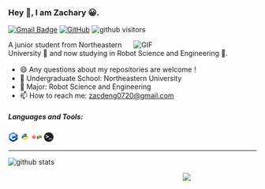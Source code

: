 ### Hey 👋, I am Zachary 😀.

[![Gmail Badge](https://img.shields.io/badge/-zacdeng0720@gmail.com-c14438?style=flat-square&logo=Gmail&logoColor=white&link=mailto:zacdeng0720@gmail.com)](mailto:zacdeng0720@gmail.com)
<a href="https://github.com/zacdeng"><img alt="GitHub" src="https://img.shields.io/badge/dynamic/json?logo=github&label=GitHub+Followers&labelColor=282c34&color=181717&query=%24.data.totalSubs&url=https%3A%2F%2Fapi.spencerwoo.com%2Fsubstats%2F%3Fsource%3Dgithub%26queryKey%3Dzacdeng&longCache=true"/></a>
![github visitors](https://visitor-badge.glitch.me/badge?page_id=SulthanNK.SulthanNK) 

<img align="right" alt="GIF" src="https://media.giphy.com/media/836HiJc7pgzy8iNXCn/giphy.gif" width='250"' />

 A junior student from Northeastern University 🏫 and now studying in Robot Science and Engineering 🤖.
 
- 😄 Any questions about my repositories are welcome！
- 🏫 Undergraduate School: Northeastern University
- 🌱 Major: Robot Science and Engineering
- 📫 How to reach me: zacdeng0720@gmail.com

##### Languages and Tools:

<code><img height="20" src="https://raw.githubusercontent.com/github/explore/80688e429a7d4ef2fca1e82350fe8e3517d3494d/topics/cpp/cpp.png"></code>
<code><img height="20" src="https://raw.githubusercontent.com/github/explore/80688e429a7d4ef2fca1e82350fe8e3517d3494d/topics/python/python.png"></code>
<code><img height="20" src="https://raw.githubusercontent.com/github/explore/80688e429a7d4ef2fca1e82350fe8e3517d3494d/topics/git/git.png"></code>
<code><img height="20" src="https://raw.githubusercontent.com/github/explore/80688e429a7d4ef2fca1e82350fe8e3517d3494d/topics/terminal/terminal.png"></code>

---------------------------------------------------------------------------------------------------------------------------------------------------------------------------------

![github stats](https://github-readme-stats.vercel.app/api?username=zacdeng&show_icons=true)

<img align='right' src='https://user-images.githubusercontent.com/5713670/87202985-820dcb80-c2b6-11ea-9f56-7ec461c497c3.gif' width='150"'>
